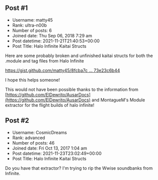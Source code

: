 ## Post #1
- Username: matty45
- Rank: ultra-n00b
- Number of posts: 6
- Joined date: Thu Sep 06, 2018 7:29 am
- Post datetime: 2021-11-21T21:40:53+00:00
- Post Title: Halo Infinite Kaitai Structs

Here are some probably broken and unfinished kaitai structs for both the .module and tag files from Halo Infinite

[https://gist.github.com/matty45/8fcba7c ... 73e23c6b44](https://gist.github.com/matty45/8fcba7c9be3fad741c9b8673e23c6b44)

I hope this helps someone!

This would not have been possible thanks to the information from [https://github.com/ElDewrito/AusarDocs](https://github.com/ElDewrito/AusarDocs) and MontagueM's Module extractor for the flight builds of halo infinite!
## Post #2
- Username: CosmicDreams
- Rank: advanced
- Number of posts: 46
- Joined date: Fri Oct 13, 2017 1:04 am
- Post datetime: 2021-11-23T23:02:49+00:00
- Post Title: Halo Infinite Kaitai Structs

Do you have that extractor? I'm trying to rip the Wwise soundbanks from Infinite.
